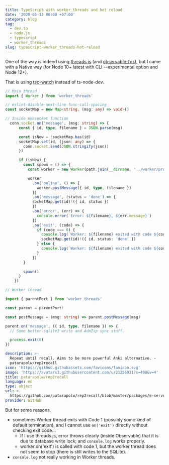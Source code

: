 ```yaml
---
title: TypeScript with worker_threads and hot reload
date: '2020-05-13 00:00 +07:00'
category: blog
tag:
  - dev.to
  - node.js
  - typescript
  - worker_threads
slug: typescript-worker_threads-hot-reload
---
```


One of the way is indeed using [threads.js](https://threads.js.org/) (and [observable-fns](https://github.com/andywer/observable-fns)), but I came with a Native way (for Node 10+ latest with CLI --experimental option and Node 12+).

That is using [tsc-watch](https://github.com/gilamran/tsc-watch) instead of ts-node-dev.

<!-- excerpt_separator -->

```ts
// Main thread
import { Worker } from 'worker_threads'

// eslint-disable-next-line func-call-spacing
const socketMap = new Map<string, (msg: any) => void>()

// Inside Websocket function
  conn.socket.on('message', (msg: string) => {
      const { id, type, filename } = JSON.parse(msg)

      const isNew = !socketMap.has(id)
      socketMap.set(id, (json: any) => {
        conn.socket.send(JSON.stringify(json))
      })

      if (isNew) {
        const spawn = () => {
          const worker = new Worker(path.join(__dirname, '../worker/process-upload.js'))

          worker
            .on('online', () => {
              worker.postMessage({ id, type, filename })
            })
            .on('message', (status = 'done') => {
            socketMap.get(id)!({ id, status })
            })
            .on('error', (err) => {
              console.error(`Error: ${filename}, ${err.message}`)
            })
            .on('exit', (code) => {
              if (code === 0) {
                console.log(`Worker: ${filename} exited with code ${code}`)
                socketMap.get(id)!({ id, status: 'done' })
              } else {
                console.log(`Worker: ${filename} exited with code ${code}`)
              }
            })
        }

        spawn()
      }
    })
```

```ts
// Worker thread

import { parentPort } from 'worker_threads'

const parent = parentPort!

const postMessage = (msg: string) => parent.postMessage(msg)

parent.on('message', ({ id, type, filename }) => {
  // Some better-sqlite3 write and AdmZip sync stuff.

  process.exit(0)
})
```

```yaml link
description: >-
  Repeat until recall. Aims to be more powerful Anki alternative. -
  patarapolw/rep2recall
icon: 'https://github.githubassets.com/favicons/favicon.svg'
image: 'https://avatars3.githubusercontent.com/u/21255931?s=400&v=4'
title: patarapolw/rep2recall
language: en
type: object
url: >-
  https://github.com/patarapolw/rep2recall/blob/master/packages/e-server/src/router/file.ts
provider: GitHub
```

But for some reasons,

- sometimes Worker thread exits with Code 1 (possibly some kind of default termination), and I cannot use `on('exit')` directly without checking exit code...
  - If I use threads.js, error throws clearly (inside Observable) that it is due to database write lock; and `console.log` works properly.
  - worker.on('exit') is called with code 1, but the worker thread does not seem to stop (there is still writes to the SQLite).
- `console.log` not really working in Worker threads.
